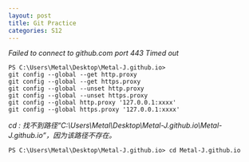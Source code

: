 ```yaml
---
layout: post
title: Git Practice
categories: S12
---
```


*Failed to connect to github.com port 443 Timed out*

```
PS C:\Users\Metal\Desktop\Metal-J.github.io> 
git config --global --get http.proxy
git config --global --get https.proxy
git config --global --unset http.proxy
git config --global --unset https.proxy
git config --global http.proxy '127.0.0.1:xxxx'
git config --global https.proxy '127.0.0.1:xxxx'
```

*cd : 找不到路径“C:\Users\Metal\Desktop\Metal-J.github.io\Metal-J.github.io”，因为该路径不存在。*

```
PS C:\Users\Metal\Desktop\Metal-J.github.io> cd Metal-J.github.io
```